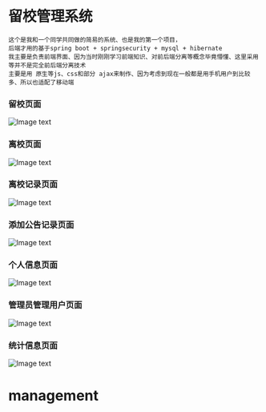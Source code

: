 # 留校管理系统
```
这个是我和一个同学共同做的简易的系统、也是我的第一个项目，
后端才用的基于spring boot + springsecurity + mysql + hibernate 
我主要是负责前端界面、因为当时刚刚学习前端知识、对前后端分离等概念毕竟懵懂、这里采用等并不是完全前后端分离技术
主要是用 原生等js、css和部分 ajax来制作、因为考虑到现在一般都是用手机用户到比较多、所以也适配了移动端
```
### 留校页面
![Image text](https://note.youdao.com/yws/api/personal/file/WEB37dfab0442ae6b64d980289eec07d8dd?method=download&shareKey=c6e887f6ba0cd956485e68a709940908)

### 离校页面
![Image text](https://note.youdao.com/yws/api/personal/file/WEB37dfab0442ae6b64d980289eec07d8dd?method=download&shareKey=c6e887f6ba0cd956485e68a709940908)

### 离校记录页面
![Image text](https://note.youdao.com/yws/api/personal/file/WEB3194581c7b382805a197ff513efcd1b1?method=download&shareKey=ddb0440fccff4e9029e1d737e3eb2dea)

### 添加公告记录页面
![Image text](https://note.youdao.com/yws/api/personal/file/WEBc95a8b85011f2f8e3e185197d6362e61?method=download&shareKey=8ad3f4c5feea00d0f46c3b7f40975051)

### 个人信息页面
![Image text](https://note.youdao.com/yws/api/personal/file/WEB7063b413fd9fdbfd4f0441891c405638?method=download&shareKey=40116a26a480aa0ed019afd171599a05)

### 管理员管理用户页面
![Image text](https://note.youdao.com/yws/api/personal/file/WEB8fed89c093afe9979ab38f2e7c078254?method=download&shareKey=57836183e03010ccbdb6a36e9cc9ce94)


### 统计信息页面
![Image text](https://note.youdao.com/yws/api/personal/file/WEB36b76ead3e51d96814905b176c1f5d11?method=download&shareKey=2da1ba5a033e8c9d5a3560013cfc1408)









# management
